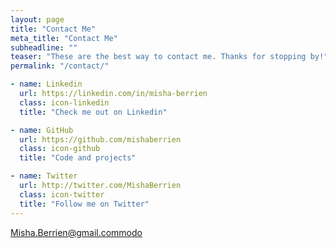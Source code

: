 ```yaml
---
layout: page
title: "Contact Me"
meta_title: "Contact Me"
subheadline: ""
teaser: "These are the best way to contact me. Thanks for stopping by!"
permalink: "/contact/"

- name: Linkedin
  url: https://linkedin.com/in/misha-berrien
  class: icon-linkedin
  title: "Check me out on Linkedin"

- name: GitHub
  url: https://github.com/mishaberrien
  class: icon-github
  title: "Code and projects"

- name: Twitter
  url: http://twitter.com/MishaBerrien
  class: icon-twitter
  title: "Follow me on Twitter"
---
```

Misha.Berrien@gmail.commodo
